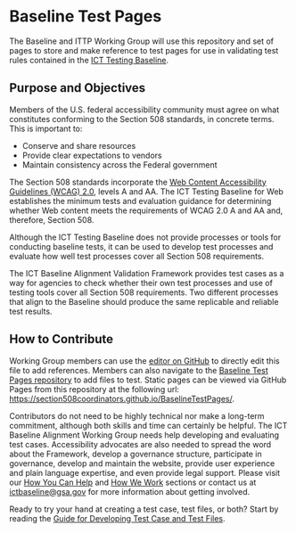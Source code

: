 # Baseline Test Pages
The Baseline and ITTP Working Group will use this repository and set of pages to store and make reference to test pages for use in validating test rules contained in the [ICT Testing Baseline](https://section508coordinators.github.io/ICTTestingBaseline/). 

## Purpose and Objectives
Members of the U.S. federal accessibility community must agree on what constitutes conforming to the Section 508 standards, in concrete terms. This is important to:
* Conserve and share resources
* Provide clear expectations to vendors
* Maintain consistency across the Federal government

The Section 508 standards incorporate the [Web Content Accessibility Guidelines (WCAG) 2.0](https://www.w3.org/TR/WCAG20/), levels A and AA. The ICT Testing Baseline for Web establishes the minimum tests and evaluation guidance for determining whether Web content meets the requirements of WCAG 2.0 A and AA and, therefore, Section 508.

Although the ICT Testing Baseline does not provide processes or tools for conducting baseline tests, it can be used to develop test processes and evaluate how well test processes cover all Section 508 requirements.

The ICT Baseline Alignment Validation Framework provides test cases as a way for agencies to check whether their own test processes and use of testing tools cover all Section 508 requirements. Two different processes that align to the Baseline should produce the same replicable and reliable test results.

## How to Contribute
Working Group members can use the [editor on GitHub](https://github.com/Section508Coordinators/BaselineTestPages/edit/master/README.md) to directly edit this file to add references. Members can also  navigate to the [Baseline Test Pages repository](https://github.com/Section508Coordinators/BaselineTestPages) to add files to test. Static pages can be viewed via GitHub Pages from this repository at the following url: <https://section508coordinators.github.io/BaselineTestPages/>.

Contributors do not need to be highly technical nor make a long-term commitment, although both skills and time can certainly be helpful. The ICT Baseline Alignment Working Group needs help developing and evaluating test cases. Accessibility advocates are also needed to spread the word about the Framework, develop a governance structure, participate in governance, develop and maintain the website, provide user experience and plain language expertise, and even provide legal support. Please visit our [How You Can Help](https://section508coordinators.github.io/BaselineTestPages/contributing.html#helping) and [How We Work](https://section508coordinators.github.io/BaselineTestPages/contributing.html#how-we-work) sections or contact us at <ictbaseline@gsa.gov> for more information about getting involved.

Ready to try your hand at creating a test case, test files, or both? Start by reading the [Guide for Developing Test Case and Test Files](https://section508coordinators.github.io/ICTTestingBaseline/testCaseGuide.html).
